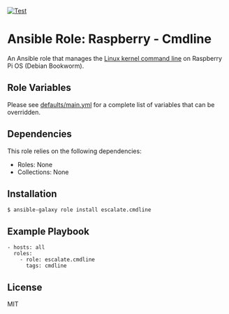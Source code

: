 [![Test](https://github.com/escalate/ansible-raspberry-cmdline/actions/workflows/test.yml/badge.svg?branch=master&event=push)](https://github.com/escalate/ansible-raspberry-cmdline/actions/workflows/test.yml)

# Ansible Role: Raspberry - Cmdline

An Ansible role that manages the [Linux kernel command line](https://www.raspberrypi.com/documentation/computers/configuration.html#the-kernel-command-line) on Raspberry Pi OS (Debian Bookworm).

## Role Variables

Please see [defaults/main.yml](https://github.com/escalate/ansible-raspberry-cmdline/blob/master/defaults/main.yml) for a complete list of variables that can be overridden.

## Dependencies

This role relies on the following dependencies:

* Roles: None
* Collections: None

## Installation

```
$ ansible-galaxy role install escalate.cmdline
```

## Example Playbook

```
- hosts: all
  roles:
    - role: escalate.cmdline
      tags: cmdline
```

## License

MIT
